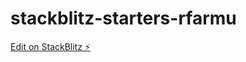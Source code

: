 # stackblitz-starters-rfarmu

[Edit on StackBlitz ⚡️](https://stackblitz.com/edit/stackblitz-starters-rfarmu)